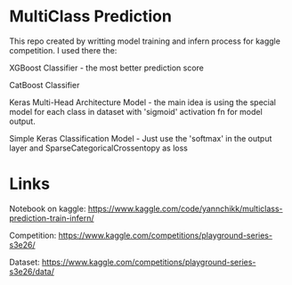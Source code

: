 # MultiClass Prediction 
This repo created by writting model training and infern process for kaggle competition. I used there the: 

XGBoost Classifier - the most better prediction score 

CatBoost Classifier 

Keras Multi-Head Architecture Model - the main idea is using the special model for each class in dataset with 'sigmoid' activation fn for model output.

Simple Keras Classification Model - Just use the 'softmax' in the output layer and SparseCategoricalCrossentopy as loss

# Links 

Notebook on kaggle: https://www.kaggle.com/code/yannchikk/multiclass-prediction-train-infern/

Competition: https://www.kaggle.com/competitions/playground-series-s3e26/

Dataset: https://www.kaggle.com/competitions/playground-series-s3e26/data/












